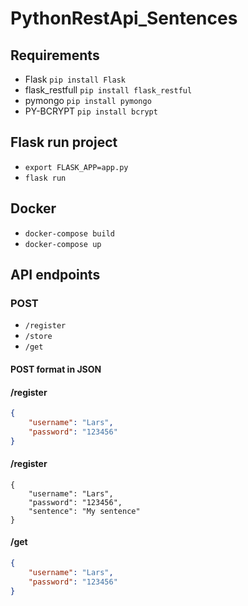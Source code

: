# PythonRestApi_Sentences

## Requirements
- Flask `pip install Flask`
- flask_restfull `pip install flask_restful`
- pymongo `pip install pymongo`
- PY-BCRYPT `pip install bcrypt`

## Flask run project
- `export FLASK_APP=app.py`
- `flask run`


## Docker
- `docker-compose build`
- `docker-compose up`

## API endpoints
  
### POST
- `/register`
- `/store`
- `/get`

#### POST format in JSON
#### /register
``` json
{
	"username": "Lars",
	"password": "123456"
}
```

#### /register
``` store
{
	"username": "Lars",
	"password": "123456",
	"sentence": "My sentence"
}
```

#### /get
``` json
{
	"username": "Lars",
	"password": "123456"
}
```